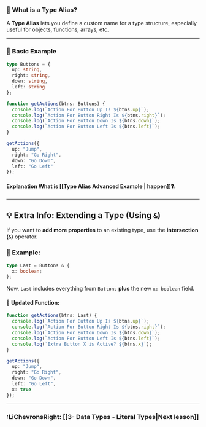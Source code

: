  
### 🔷 What is a Type Alias?

A **Type Alias** lets you define a custom name for a type structure, especially useful for objects, functions, arrays, etc.

---
### 🧪 Basic Example

```ts
type Buttons = {
  up: string,
  right: string,
  down: string,
  left: string
};

function getActions(btns: Buttons) {
  console.log(`Action For Button Up Is ${btns.up}`);
  console.log(`Action For Button Right Is ${btns.right}`);
  console.log(`Action For Button Down Is ${btns.down}`);
  console.log(`Action For Button Left Is ${btns.left}`);
}

getActions({
  up: "Jump",
  right: "Go Right",
  down: "Go Down",
  left: "Go Left"
});
```

#### Explanation What is [[Type Alias Advanced Example | happen]]❓:

---

## 💡 Extra Info: Extending a Type (Using `&`)

If you want to **add more properties** to an existing type, use the **intersection (`&`)** operator.

### 🧩 Example:

```ts
type Last = Buttons & {
  x: boolean;
};
```

Now, `Last` includes everything from `Buttons` **plus** the new `x: boolean` field.

#### 🔧 Updated Function:

```ts
function getActions(btns: Last) {
  console.log(`Action For Button Up Is ${btns.up}`);
  console.log(`Action For Button Right Is ${btns.right}`);
  console.log(`Action For Button Down Is ${btns.down}`);
  console.log(`Action For Button Left Is ${btns.left}`);
  console.log(`Extra Button X is Active? ${btns.x}`);
}

getActions({
  up: "Jump",
  right: "Go Right",
  down: "Go Down",
  left: "Go Left",
  x: true
});
```

---
### **:LiChevronsRight: [[3- Data Types - Literal Types|Next lesson]]** 